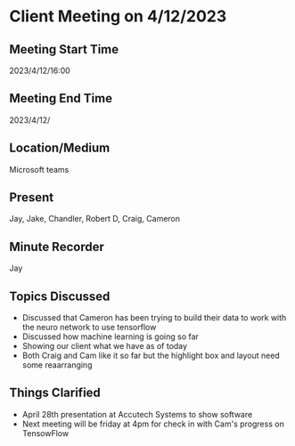 # Client Meeting on 4/12/2023

## Meeting Start Time

2023/4/12/16:00

## Meeting End Time

2023/4/12/

## Location/Medium

Microsoft teams

## Present

Jay, Jake, Chandler, Robert D, Craig, Cameron

## Minute Recorder

Jay

## Topics Discussed

* Discussed that Cameron has been trying to build their data to work with the neuro network to use tensorflow
* Discussed how machine learning is going so far
* Showing our client what we have as of today
* Both Craig and Cam like it so far but the highlight box and layout need some reaarranging

## Things Clarified

* April 28th presentation at Accutech Systems to show software
* Next meeting will be friday at 4pm for check in with Cam's progress on TensowFlow
